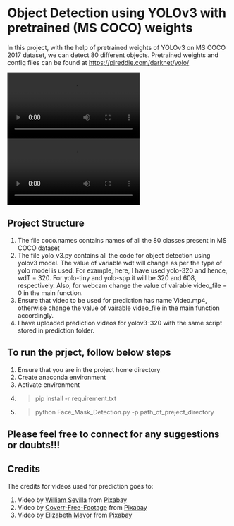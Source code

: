 # Object Detection using YOLOv3 with pretrained (MS COCO) weights
 
In this project, with the help of pretrained weights of YOLOv3 on MS COCO 2017 dataset, we can detect 80 different objects. Pretrained weights and config files can be found at https://pjreddie.com/darknet/yolo/

![pred_video1](https://github.com/tshr-d-dragon/Object_Detection/blob/main/YOLOv3/prediction/People_pred_YOLOv3.mp4)
![pred_video2](https://github.com/tshr-d-dragon/Object_Detection/blob/main/YOLOv3/prediction/Los_Angeles_pred_YOLOv3.mp4)

## Project Structure
1. The file coco.names contains names of all the 80 classes present in MS COCO dataset
2. The file yolo_v3.py contains all the code for object detection using yolov3 model. The value of variable wdt will change as per the type of yolo model is used. For example, here, I have used yolo-320 and hence, wdT = 320. For yolo-tiny and yolo-spp it will be 320 and 608, respectively. Also, for webcam change the value of vairable video_file = 0 in the main function.
3. Ensure that video to be used for prediction has name Video.mp4, otherwise change the value of vairable video_file in the main function accordingly.
4. I have uploaded prediction videos for yolov3-320 with the same script stored in prediction folder.

## To run the prject, follow below steps
1. Ensure that you are in the project home directory
2. Create anaconda environment
3. Activate environment
4. >pip install -r requirement.txt
5. >python Face_Mask_Detection.py -p path_of_preject_directory

## Please feel free to connect for any suggestions or doubts!!!

## Credits
The credits for videos used for prediction goes to:
1. Video by <a href="https://pixabay.com/users/preditorcuts-4627334/?utm_source=link-attribution&amp;utm_medium=referral&amp;utm_campaign=image&amp;utm_content=32851">William Sevilla</a> from <a href="https://pixabay.com/?utm_source=link-attribution&amp;utm_medium=referral&amp;utm_campaign=image&amp;utm_content=32851">Pixabay</a>
2. Video by <a href="https://pixabay.com/users/coverr-free-footage-1281706/?utm_source=link-attribution&amp;utm_medium=referral&amp;utm_campaign=image&amp;utm_content=6387">Coverr-Free-Footage</a> from <a href="https://pixabay.com/?utm_source=link-attribution&amp;utm_medium=referral&amp;utm_campaign=image&amp;utm_content=6387">Pixabay</a>
3. Video by <a href="https://pixabay.com/users/lizmavor-11592643/?utm_source=link-attribution&amp;utm_medium=referral&amp;utm_campaign=image&amp;utm_content=21437">Elizabeth Mavor</a> from <a href="https://pixabay.com/?utm_source=link-attribution&amp;utm_medium=referral&amp;utm_campaign=image&amp;utm_content=21437">Pixabay</a>
